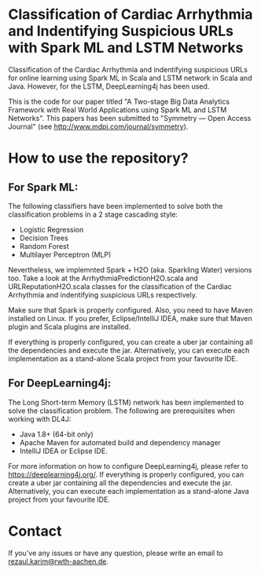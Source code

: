 # Classification of Cardiac Arrhythmia and Indentifying Suspicious URLs with Spark ML and LSTM Networks
Classification of the Cardiac Arrhythmia and indentifying suspicious URLs for online learning using Spark ML in Scala and LSTM network in Scala and Java. However, for the LSTM, DeepLearning4j has been used. 

This is the code for our paper titled "A Two-stage Big Data Analytics Framework with Real World Applications using Spark ML and LSTM Networks". This papers has been submitted to "Symmetry — Open Access Journal" (see http://www.mdpi.com/journal/symmetry). 

# How to use the repository? 
## For Spark ML: 
The following classifiers have been implemented to solve both the classification problems in a 2 stage cascading style:
- Logistic Regression
- Decision Trees
- Random Forest
- Multilayer Perceptron (MLP)

Nevertheless, we implemnted Spark + H2O (aka. Sparkling Water) versions too. Take a look at the ArrhythmiaPredictionH2O.scala and URLReputationH2O.scala classes for the classification of the Cardiac Arrhythmia and indentifying suspicious URLs respectively. 

Make sure that Spark is properly configured. Also, you need to have Maven installed on Linux. If you prefer, Eclipse/IntelliJ IDEA, make sure that Maven plugin and Scala plugins are installed.  

If everything is properly configured, you can create a uber jar containing all the dependencies and execute the jar. Alternatively, you can execute each implementation as a stand-alone Scala project from your favourite IDE. 

## For DeepLearning4j: 
The Long Short-term Memory (LSTM) network has been implemented to solve the classification problem. The following are prerequisites when working with DL4J:
- Java 1.8+ (64-bit only)
- Apache Maven for automated build and dependency manager
- IntelliJ IDEA or Eclipse IDE.

For more information on how to configure DeepLearning4j, please refer to https://deeplearning4j.org/. If everything is properly configured, you can create a uber jar containing all the dependencies and execute the jar. Alternatively, you can execute each implementation as a stand-alone Java project from your favourite IDE. 

# Contact
If you've any issues or have any question, please write an email to rezaul.karim@rwth-aachen.de. 
